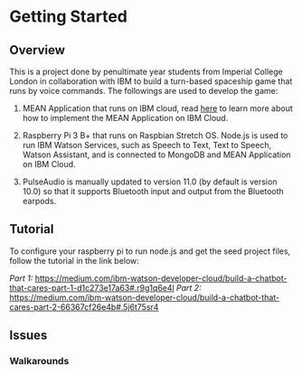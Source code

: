 # Getting Started
## Overview
This is a project done by penultimate year students from Imperial College London in collaboration with IBM to build a turn-based spaceship game that runs by voice commands. The followings are used to develop the game:

1. MEAN Application that runs on IBM cloud, read [here](https://github.com/kuzhankuixiong/IBMSocialGame/blob/master/README.md) to learn more about how to implement the MEAN Application on IBM Cloud.

2. Raspberry Pi 3 B+ that runs on Raspbian Stretch OS. Node.js is used to run IBM Watson Services, such as Speech to Text, Text to Speech, Watson Assistant, and is connected to MongoDB and MEAN Application on IBM Cloud.

3. PulseAudio is manually updated to version 11.0 (by default is version 10.0) so that it supports Bluetooth input and output from the Bluetooth earpods. 

## Tutorial
To configure your raspberry pi to run node.js and get the seed project files, follow the tutorial in the link below:

*Part 1:* https://medium.com/ibm-watson-developer-cloud/build-a-chatbot-that-cares-part-1-d1c273e17a63#.r9g1q6e4l
*Part 2:* https://medium.com/ibm-watson-developer-cloud/build-a-chatbot-that-cares-part-2-66367cf26e4b#.5j6t75sr4

## Issues
### Walkarounds
